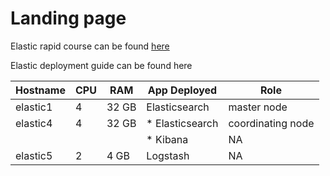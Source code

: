 # Landing page

Elastic rapid course can be found [here](technical_guide.md)

Elastic deployment guide can be found here

|Hostname|CPU|RAM|App Deployed|Role|
| --- | --- | --- | --- | --- |
| elastic1 | 4 | 32 GB | Elasticsearch | master node |
| elastic4 | 4 | 32 GB | * Elasticsearch | coordinating node |
|          |   |       | * Kibana | NA |
| elastic5 | 2 | 4 GB | Logstash | NA |
